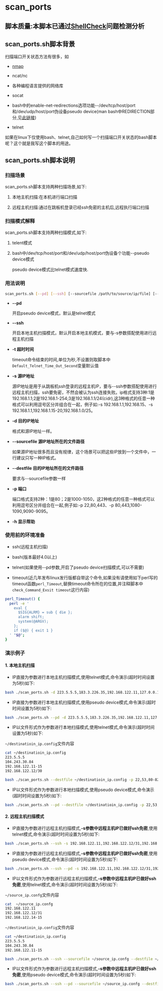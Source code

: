 # scan_ports

## 脚本质量:本脚本已通过[ShellCheck](https://www.shellcheck.net/ "ShellCheck")问题检测分析

## scan_ports.sh脚本背景

扫描端口开关状态方法有很多，如

- [nmap](https://nmap.org/ "nmap")

- ncat/nc

- 各种编程语言提供的网络库

- socat

- bash中的enable-net-redirections选项功能--/dev/tcp/host/port和/dev/udp/host/port伪设备pseudo device(man bash中REDIRECTION部分,见[此链接](https://www.gnu.org/software/bash/manual/bash.html#Redirections "Redirections"))

- telnet

如果在linux下仅使用bash、telnet,自己如何写一个扫描端口开关状态的bash脚本呢？这个就是我写这个脚本的用途。

## scan_ports.sh脚本说明

### 扫描场景

scan_ports.sh脚本支持两种扫描场景,如下:

1. 本地主机扫描:在本机进行端口扫描

2. 远程主机扫描:通过在跳板机登录已经ssh免密的主机后,远程执行端口扫描

### 扫描模式解释

scan_ports.sh脚本支持两种扫描模式,如下:

1. telent模式

2. bash中/dev/tcp/host/port和/dev/udp/host/port伪设备个功能--pseudo device模式

    pseudo device模式比telnet模式速度快.

### 用法说明

```bash
scan_ports.sh [--pd] [--ssh] [--sourcefile /path/to/source/ip/file] [--destfile /path/to/destination/ip/file] [-s source_ip_format] [-d destination_ip_format] [-p port]  [-t timeout_second] [-h]
```

- **--pd**

  开启pseudo device模式，默认是telnet模式

- **--ssh**
  
  开启本地主机扫描模式，默认开启本地主机模式，要与-s参数搭配使用进行远程主机扫描

- **-t 超时时间**

  timeout命令结束的时间,单位为秒,不设置则取脚本中`Default_Telnet_Time_Out_Second`变量默认值

- **-s 源IP地址**
  
  源IP地址是用于从跳板机ssh登录的远程主机IP，要与--ssh参数搭配使用进行远程主机扫描，ssh要免密，不然会被认为ssh连接失败。ip格式支持3种:1是192.168.1.1;2是192.168.1-254;3是192.168.1.1/24(cidr),这3种格式的任意一种格式可以利用逗号区分并组合在一起，例子如:-s 192.168.1.1,192.168.15、-s 192.168.1.1,192.168.1.15-20,192.168.1.0/25。

- **-d 目的IP地址**

  格式和源IP地址一样。

- **--sourcefile 源IP地址所在的文件路径**
  
  如果源IP地址很多而且没有规律，这个场景可以把这些IP放到一个文件中，一行建议只写一种IP格式。

- **--destfile 目的IP地址所在的文件路径**

  要求与--sourcefile参数一样

- **-p 端口**

  端口格式支持2种：1是80；2是1000-1050，这2种格式的任意一种格式可以利用逗号区分并组合在一起,例子如:-p 22,80,443、-p 80,443,1080-1090,9090-9095。

- **-h 显示帮助**

### 使用前的环境准备

- ssh(远程主机扫描)

- bash(版本最好4.0以上)

- telnet(如果使用--pd参数,开启了pseudo device扫描模式,可以不需要)

- timeout(近几年发布linux发行版都自带这个命令,如果没有请使用如下perl写的timeout函数`perl_Timeout`,替换timeout命令所在的位置,并注释脚本中`check_Command_Exsit timeout`这行内容)

```bash
perl_Timeout() {
  perl -e '
    eval {
      $SIG{ALRM} = sub { die };
      alarm shift;
      system(@ARGV);
    };
    if ($@) { exit 1 }
  ' "$@";
}
```

### 演示例子

#### 1. 本地主机扫描

- IP直接为参数进行本地主机扫描模式,使用telnet模式,命令演示(超时时间设置为5秒)如下:

```bash
bash ./scan_ports.sh -d 223.5.5.5,183.3.226.35,192.168.122.11,127.0.0.1 -p 22,53,80-82 -t 5
```

- IP直接为参数进行本地主机扫描模式,使用pseudo device模式,命令演示(超时时间设置为5秒)如下:

```bash
bash ./scan_ports.sh --pd -d 223.5.5.5,183.3.226.35,192.168.122.11,127.0.0.1 -p 22,53,80-82 -t 5
```

- IP以文件形式作为参数进行本地扫描模式,使用telnet模式,命令演示(超时时间设置为5秒)如下:

`~/destinatioin_ip.config`文件内容

```bash
cat ~/destinatioin_ip.config
223.5.5.5
104.243.30.84
192.168.122.11-15
192.168.122.12/30
```

```bash
bash ./scan_ports.sh --destfile ~/destinatioin_ip.config -p 22,53,80-82 -t 5
```

- IP以文件形式作为参数进行本地扫描模式,使用pseudo device模式,命令演示(超时时间设置为5秒)如下:

```bash
bash ./scan_ports.sh --pd --destfile ~/destinatioin_ip.config -p 22,53,80-82 -t 5
```

#### 2. 远程主机扫描模式

- IP直接为参数进行远程主机扫描模式,**-s参数中远程主机IP已做好ssh免密**,使用telnet模式,命令演示(超时时间设置为5秒)如下:

```bash
bash ./scan_ports.sh --ssh -s 192.168.122.11,192.168.122.12/31,192.168.122.14-15 -d 223.5.5.5,183.3.226.35,192.168.122.11,127.0.0.1 -p 22,53,80-82 -t 5
```

- IP直接为参数进行远程主机扫描模式,**-s参数中远程主机IP已做好ssh免密**,使用pseudo device模式,命令演示(超时时间设置为5秒)如下:

```bash
bash ./scan_ports.sh --ssh --pd -s 192.168.122.11,192.168.122.12/31,192.168.122.14-15 -d 223.5.5.5,183.3.226.35,192.168.122.11,127.0.0.1 -p 22,53,80-82 -t 5
```

- IP以文件形式作为参数进行远程主机扫描模式,**-s参数中远程主机IP已做好ssh免密**,使用telnet模式,命令演示(超时时间设置为5秒)如下:

`~/source_ip.confg`文件内容

```bash
cat  ~/source_ip.confg
192.168.122.11
192.168.122.12/31
192.168.122.14-15
```

`~/destinatioin_ip.config`文件内容

```bash
cat ~/destinatioin_ip.config
223.5.5.5
104.243.30.84
192.168.122.11-15
```

```bash
bash ./scan_ports.sh --ssh --sourcefile ~/source_ip.confg --destfile ~/destinatioin_ip.config -p 22,53,80-82 -t 5
```

- IP以文件形式作为参数进行远程主机扫描模式,**-s参数中远程主机IP已做好ssh免密**,使用pseudo device模式,命令演示(超时时间设置为5秒)如下:

```bash
bash ./scan_ports.sh --ssh --pd --sourcefile ~/source_ip.confg --destfile ~/destinatioin_ip.config -p 22,53,80-82 -t 5
```
